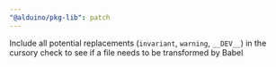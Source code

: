 ```yaml
---
"@alduino/pkg-lib": patch
---
```


Include all potential replacements (`invariant`, `warning`, `__DEV__`) in the cursory check to see if a file needs to be transformed by Babel
